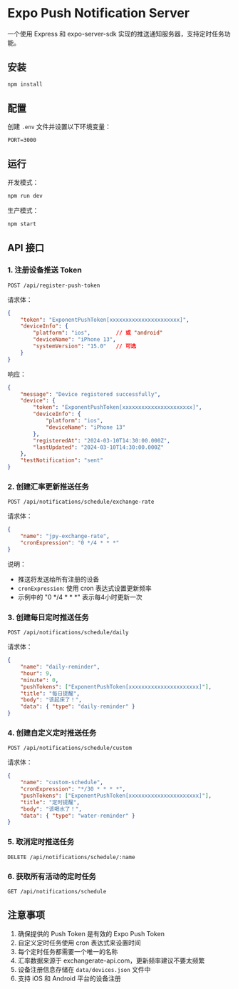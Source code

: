 # Expo Push Notification Server

一个使用 Express 和 expo-server-sdk 实现的推送通知服务器，支持定时任务功能。

## 安装

```bash
npm install
```

## 配置

创建 `.env` 文件并设置以下环境变量：

```
PORT=3000
```

## 运行

开发模式：
```bash
npm run dev
```

生产模式：
```bash
npm start
```

## API 接口

### 1. 注册设备推送 Token

```http
POST /api/register-push-token
```

请求体：
```json
{
    "token": "ExponentPushToken[xxxxxxxxxxxxxxxxxxxxxx]",
    "deviceInfo": {
        "platform": "ios",        // 或 "android"
        "deviceName": "iPhone 13",
        "systemVersion": "15.0"   // 可选
    }
}
```

响应：
```json
{
    "message": "Device registered successfully",
    "device": {
        "token": "ExponentPushToken[xxxxxxxxxxxxxxxxxxxxxx]",
        "deviceInfo": {
            "platform": "ios",
            "deviceName": "iPhone 13"
        },
        "registeredAt": "2024-03-10T14:30:00.000Z",
        "lastUpdated": "2024-03-10T14:30:00.000Z"
    },
    "testNotification": "sent"
}
```

### 2. 创建汇率更新推送任务

```http
POST /api/notifications/schedule/exchange-rate
```

请求体：
```json
{
    "name": "jpy-exchange-rate",
    "cronExpression": "0 */4 * * *"
}
```

说明：
- 推送将发送给所有注册的设备
- `cronExpression`: 使用 cron 表达式设置更新频率
- 示例中的 "0 */4 * * *" 表示每4小时更新一次

### 3. 创建每日定时推送任务

```http
POST /api/notifications/schedule/daily
```

请求体：
```json
{
    "name": "daily-reminder",
    "hour": 9,
    "minute": 0,
    "pushTokens": ["ExponentPushToken[xxxxxxxxxxxxxxxxxxxxxx]"],
    "title": "每日提醒",
    "body": "该起床了！",
    "data": { "type": "daily-reminder" }
}
```

### 4. 创建自定义定时推送任务

```http
POST /api/notifications/schedule/custom
```

请求体：
```json
{
    "name": "custom-schedule",
    "cronExpression": "*/30 * * * *",
    "pushTokens": ["ExponentPushToken[xxxxxxxxxxxxxxxxxxxxxx]"],
    "title": "定时提醒",
    "body": "该喝水了！",
    "data": { "type": "water-reminder" }
}
```

### 5. 取消定时推送任务

```http
DELETE /api/notifications/schedule/:name
```

### 6. 获取所有活动的定时任务

```http
GET /api/notifications/schedule
```

## 注意事项

1. 确保提供的 Push Token 是有效的 Expo Push Token
2. 自定义定时任务使用 cron 表达式来设置时间
3. 每个定时任务都需要一个唯一的名称
4. 汇率数据来源于 exchangerate-api.com，更新频率建议不要太频繁
5. 设备注册信息存储在 `data/devices.json` 文件中
6. 支持 iOS 和 Android 平台的设备注册